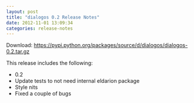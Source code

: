 ```yaml
---
layout: post
title: "dialogos 0.2 Release Notes"
date: 2012-11-01 13:09:34
categories: release-notes
---
```


Download: <https://pypi.python.org/packages/source/d/dialogos/dialogos-0.2.tar.gz>

This release includes the following:

* 0.2
* Update tests to not need internal eldarion package
* Style nits
* Fixed a couple of bugs
